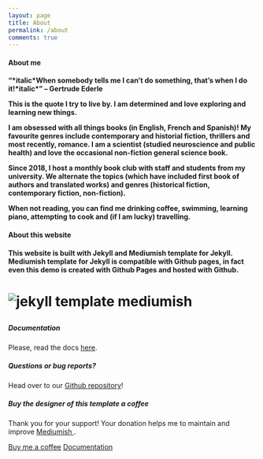 ```yaml
---
layout: page
title: About 
permalink: /about
comments: true
---
```


<div class="row justify-content-between">
<div class="col-md-8 pr-5">
<h4>About me<h4>
<p>“*italic*When somebody tells me I can’t do something, that’s when I do it!*italic*” – Gertrude Ederle<p>

<p>This is the quote I try to live by. I am determined and love exploring and learning new things.<p>

<p>I am obsessed with all things books (in English, French and Spanish)! 
My favourite genres include contemporary and historial fiction, thrillers and most recently, romance. I am a scientist (studied neuroscience and public health) and love the occasional non-fiction general science book.<p>

<p>Since 2018, I host a monthly book club with staff and students from my university. We alternate the topics (which have included first book of authors and translated works) and genres (historical fiction, contemporary fiction, non-fiction).<p>

<p>When not reading, you can find me drinking coffee, swimming, learning piano, attempting to cook and (if I am lucky) travelling.<p>

<h4>About this website<h4>
<p>This website is built with Jekyll and Mediumish template for Jekyll. Mediumish template for Jekyll is compatible with Github pages, in fact even this demo is created with Github Pages and hosted with Github.</p>

# <p class="mb-5"><img class="shadow-lg" src="{{site.baseurl}}/assets/images/mediumish-jekyll-template.png" alt="jekyll template mediumish" /></p>

<h5>Documentation</h5>

<p>Please, read the docs <a href="https://bootstrapstarter.com/bootstrap-templates/template-mediumish-bootstrap-jekyll/">here</a>.</p>

<h5>Questions or bug reports?</h5>

<p>Head over to our <a href="https://github.com/wowthemesnet/mediumish-theme-jekyll">Github repository</a>!</p>

</div>

<div class="col-md-4">

<div class="sticky-top sticky-top-80">
<h5>Buy the designer of this template a coffee</h5>

<p>Thank you for your support! Your donation helps me to maintain and improve <a target="_blank" href="https://github.com/wowthemesnet/mediumish-theme-jekyll">Mediumish <i class="fab fa-github"></i></a>.</p>

<a target="_blank" href="https://www.wowthemes.net/donate/" class="btn btn-danger">Buy me a coffee</a> 
<a target="_blank" href="https://bootstrapstarter.com/bootstrap-templates/template-mediumish-bootstrap-jekyll/" class="btn btn-warning">Documentation</a>

</div>
</div>
</div>
